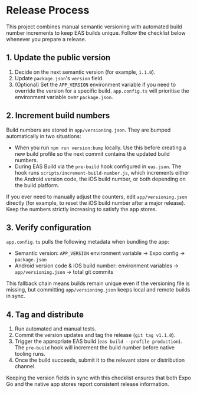 # Release Process

This project combines manual semantic versioning with automated build number increments to keep EAS builds unique. Follow the checklist below whenever you prepare a release.

## 1. Update the public version

1. Decide on the next semantic version (for example, `1.1.0`).
2. Update `package.json`'s `version` field.
3. (Optional) Set the `APP_VERSION` environment variable if you need to override the version for a specific build. `app.config.ts` will prioritise the environment variable over `package.json`.

## 2. Increment build numbers

Build numbers are stored in `app/versioning.json`. They are bumped automatically in two situations:

- When you run `npm run version:bump` locally. Use this before creating a new build profile so the next commit contains the updated build numbers.
- During EAS Build via the `pre-build` hook configured in `eas.json`. The hook runs `scripts/increment-build-number.js`, which increments either the Android version code, the iOS build number, or both depending on the build platform.

If you ever need to manually adjust the counters, edit `app/versioning.json` directly (for example, to reset the iOS build number after a major release). Keep the numbers strictly increasing to satisfy the app stores.

## 3. Verify configuration

`app.config.ts` pulls the following metadata when bundling the app:

- Semantic version: `APP_VERSION` environment variable → Expo config → `package.json`
- Android version code & iOS build number: environment variables → `app/versioning.json` → total git commits

This fallback chain means builds remain unique even if the versioning file is missing, but committing `app/versioning.json` keeps local and remote builds in sync.

## 4. Tag and distribute

1. Run automated and manual tests.
2. Commit the version updates and tag the release (`git tag v1.1.0`).
3. Trigger the appropriate EAS build (`eas build --profile production`). The `pre-build` hook will increment the build number before native tooling runs.
4. Once the build succeeds, submit it to the relevant store or distribution channel.

Keeping the version fields in sync with this checklist ensures that both Expo Go and the native app stores report consistent release information.
